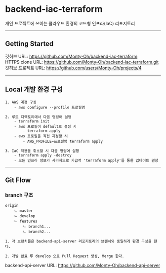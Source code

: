 # backend-iac-terraform
개인 프로젝트에 쓰이는 클라우드 환경의 코드형 인프라(IaC) 리포지토리

---
## Getting Started
깃허브 URL: https://github.com/Monty-Oh/backend-iac-terraform  
HTTPS clone URL: https://github.com/Monty-Oh/backend-iac-terraform.git  
깃허브 프로젝트 URL: https://github.com/users/Monty-Oh/projects/4  

---
## Local 개발 환경 구성
```
1. AWS 계정 구성
    - aws configure --profile 프로필명

2. 루트 디렉토리에서 다음 명령어 실행
    - terraform init
    - aws 프로필이 default로 설정 시
        - terraform apply
    - aws 프로필을 직접 지정할 시
        - AWS_PROFILE=프로필명 terraform apply

3. IaC 적용을 취소할 시 다음 명령어 실행
    - terraform apply -destroy
    - 모든 인프라 정보가 사라지므로 가급적 'terraform apply'를 통한 업데이트 권장
```

---
## Git Flow
### branch 구조
```
origin
    ㄴ master
    ㄴ develop
    ㄴ features
        ㄴ branch1...
        ㄴ branch2...
```
```
1. 각 브랜치들은 backend-api-server 리포지토리의 브랜치와 동일하게 환경 구성을 한다.

2. 개발 완료 루 develop 으로 Pull Request 생성, Merge 한다.
```
backend-api-server URL: https://github.com/Monty-Oh/backend-api-server
